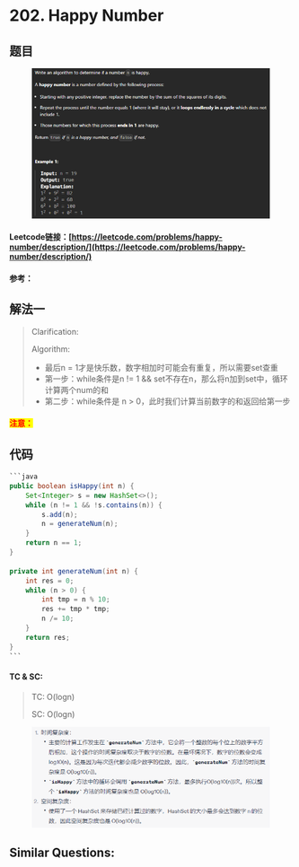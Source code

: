 # 202. Happy Number

## 题目

<figure><img src="../../.gitbook/assets/image (1) (1) (1) (1) (1) (1) (1) (1) (1) (1) (1) (1) (1) (1) (1) (1) (1) (1) (1) (1) (1) (1) (1) (1) (1) (1).png" alt=""><figcaption></figcaption></figure>

#### Leetcode链接：[https://leetcode.com/problems/happy-number/description/](https://leetcode.com/problems/happy-number/description/)

#### 参考：

## 解法一

> Clarification:&#x20;
>
> Algorithm:&#x20;
>
> * 最后n = 1才是快乐数，数字相加时可能会有重复，所以需要set查重
> * 第一步：while条件是n != 1 && set不存在n，那么将n加到set中，循环计算两个num的和
> * 第二步：while条件是 n > 0，此时我们计算当前数字的和返回给第一步

#### <mark style="color:red;">注意：</mark>

## 代码

````java
```java
public boolean isHappy(int n) {
    Set<Integer> s = new HashSet<>();
    while (n != 1 && !s.contains(n)) {
        s.add(n);
        n = generateNum(n);
    }
    return n == 1;
}

private int generateNum(int n) {
    int res = 0;
    while (n > 0) {
        int tmp = n % 10;
        res += tmp * tmp;
        n /= 10;
    }
    return res;
}
```
````

#### TC & SC:&#x20;

> TC: O(logn)
>
> SC: O(logn)

<figure><img src="../../.gitbook/assets/image (2) (1) (1) (1) (1) (1) (1) (1) (1) (1) (1) (1) (1) (1).png" alt=""><figcaption></figcaption></figure>

## **Similar Questions:**&#x20;
